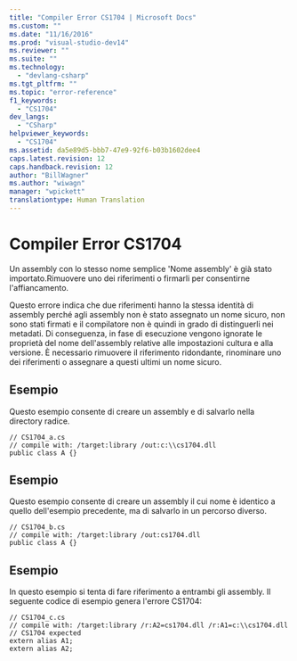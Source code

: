 ```yaml
---
title: "Compiler Error CS1704 | Microsoft Docs"
ms.custom: ""
ms.date: "11/16/2016"
ms.prod: "visual-studio-dev14"
ms.reviewer: ""
ms.suite: ""
ms.technology: 
  - "devlang-csharp"
ms.tgt_pltfrm: ""
ms.topic: "error-reference"
f1_keywords: 
  - "CS1704"
dev_langs: 
  - "CSharp"
helpviewer_keywords: 
  - "CS1704"
ms.assetid: da5e89d5-bbb7-47e9-92f6-b03b1602dee4
caps.latest.revision: 12
caps.handback.revision: 12
author: "BillWagner"
ms.author: "wiwagn"
manager: "wpickett"
translationtype: Human Translation
---
```

# Compiler Error CS1704
Un assembly con lo stesso nome semplice 'Nome assembly' è già stato importato.Rimuovere uno dei riferimenti o firmarli per consentirne l'affiancamento.  
  
 Questo errore indica che due riferimenti hanno la stessa identità di assembly perché agli assembly non è stato assegnato un nome sicuro, non sono stati firmati e il compilatore non è quindi in grado di distinguerli nei metadati.  Di conseguenza, in fase di esecuzione vengono ignorate le proprietà del nome dell'assembly relative alle impostazioni cultura e alla versione.  È necessario rimuovere il riferimento ridondante, rinominare uno dei riferimenti o assegnare a questi ultimi un nome sicuro.  
  
## Esempio  
 Questo esempio consente di creare un assembly e di salvarlo nella directory radice.  
  
```  
// CS1704_a.cs  
// compile with: /target:library /out:c:\\cs1704.dll  
public class A {}  
```  
  
## Esempio  
 Questo esempio consente di creare un assembly il cui nome è identico a quello dell'esempio precedente, ma di salvarlo in un percorso diverso.  
  
```  
// CS1704_b.cs  
// compile with: /target:library /out:cs1704.dll  
public class A {}  
```  
  
## Esempio  
 In questo esempio si tenta di fare riferimento a entrambi gli assembly.  Il seguente codice di esempio genera l'errore CS1704:  
  
```  
// CS1704_c.cs  
// compile with: /target:library /r:A2=cs1704.dll /r:A1=c:\\cs1704.dll  
// CS1704 expected  
extern alias A1;  
extern alias A2;  
```